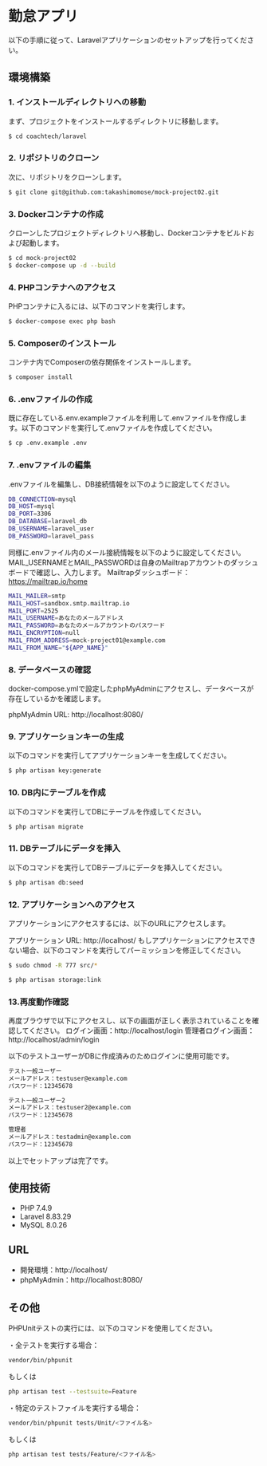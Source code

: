 # 勤怠アプリ
以下の手順に従って、Laravelアプリケーションのセットアップを行ってください。

## 環境構築

### 1. インストールディレクトリへの移動
まず、プロジェクトをインストールするディレクトリに移動します。

```bash
$ cd coachtech/laravel
```

### 2. リポジトリのクローン
次に、リポジトリをクローンします。

```bash
$ git clone git@github.com:takashimomose/mock-project02.git
```

### 3. Dockerコンテナの作成
クローンしたプロジェクトディレクトリへ移動し、Dockerコンテナをビルドおよび起動します。

```bash
$ cd mock-project02
$ docker-compose up -d --build
```

### 4. PHPコンテナへのアクセス
PHPコンテナに入るには、以下のコマンドを実行します。

```bash
$ docker-compose exec php bash
```

### 5. Composerのインストール
コンテナ内でComposerの依存関係をインストールします。

```bash
$ composer install
```

### 6. .envファイルの作成
既に存在している.env.exampleファイルを利用して.envファイルを作成します。以下のコマンドを実行して.envファイルを作成してください。

```bash
$ cp .env.example .env
```

### 7. .envファイルの編集
.envファイルを編集し、DB接続情報を以下のように設定してください。

```bash
DB_CONNECTION=mysql
DB_HOST=mysql
DB_PORT=3306
DB_DATABASE=laravel_db
DB_USERNAME=laravel_user
DB_PASSWORD=laravel_pass
```
同様に.envファイル内のメール接続情報を以下のように設定してください。
MAIL_USERNAMEとMAIL_PASSWORDは自身のMailtrapアカウントのダッシュボードで確認し、入力します。
Mailtrapダッシュボード：https://mailtrap.io/home

```bash
MAIL_MAILER=smtp
MAIL_HOST=sandbox.smtp.mailtrap.io
MAIL_PORT=2525
MAIL_USERNAME=あなたのメールアドレス
MAIL_PASSWORD=あなたのメールアカウントのパスワード
MAIL_ENCRYPTION=null
MAIL_FROM_ADDRESS=mock-project01@example.com
MAIL_FROM_NAME="${APP_NAME}"
```

### 8. データベースの確認
docker-compose.ymlで設定したphpMyAdminにアクセスし、データベースが存在しているかを確認します。

phpMyAdmin URL: http://localhost:8080/

### 9. アプリケーションキーの生成
以下のコマンドを実行してアプリケーションキーを生成してください。

```bash
$ php artisan key:generate
```

### 10. DB内にテーブルを作成
以下のコマンドを実行してDBにテーブルを作成してください。

```bash
$ php artisan migrate
```

### 11. DBテーブルにデータを挿入
以下のコマンドを実行してDBテーブルにデータを挿入してください。

```bash
$ php artisan db:seed
```

### 12. アプリケーションへのアクセス
アプリケーションにアクセスするには、以下のURLにアクセスします。

アプリケーション URL: http://localhost/
もしアプリケーションにアクセスできない場合、以下のコマンドを実行してパーミッションを修正してください。

```bash
$ sudo chmod -R 777 src/*
```

```bash
$ php artisan storage:link
```

### 13.再度動作確認
再度ブラウザで以下にアクセスし、以下の画面が正しく表示されていることを確認してください。
ログイン画面：http://localhost/login
管理者ログイン画面：http://localhost/admin/login

以下のテストユーザーがDBに作成済みのためログインに使用可能です。

```bash
テスト一般ユーザー
メールアドレス：testuser@example.com
パスワード：12345678

テスト一般ユーザー2
メールアドレス：testuser2@example.com
パスワード：12345678

管理者
メールアドレス：testadmin@example.com
パスワード：12345678
```

以上でセットアップは完了です。

## 使用技術
- PHP 7.4.9
- Laravel 8.83.29
- MySQL 8.0.26

## URL
- 開発環境：http://localhost/
- phpMyAdmin：http://localhost:8080/

## その他
PHPUnitテストの実行には、以下のコマンドを使用してください。

・全テストを実行する場合：

```bash
vendor/bin/phpunit
```
もしくは

```bash
php artisan test --testsuite=Feature
```

・特定のテストファイルを実行する場合：

```bash
vendor/bin/phpunit tests/Unit/<ファイル名>
```

もしくは

```bash
php artisan test tests/Feature/<ファイル名>
```
